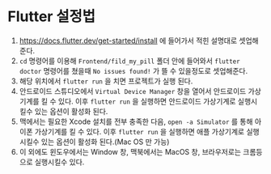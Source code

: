 # Flutter 설정법

1. https://docs.flutter.dev/get-started/install 에 들어가서 적힌 설명대로 셋업해준다.
2. `cd` 명령어를 이용해 `Frontend/fild_my_pill` 폴더 안에 들어와서 `flutter doctor` 명령어를 쳤을때 `No issues found!` 가 뜰 수 있을정도로 셋업해준다.
3. 해당 위치에서 `flutter run` 을 치면 프로젝트가 실행 된다.
4. 안드로이드 스튜디오에서 `Virtual Device Manager` 창을 열어서 안드로이드 가상기계를 킬 수 있다. 이후 `flutter run` 을 실행하면 안드로이드 가상기계로 실행시킬수 있는 옵션이 활성화 된다.
5. 맥에서는 필요한 Xcode 설치를 전부 충족한 다음, `open -a Simulator` 를 통해 아이폰 가상기계를 킬 수 있다. 이후 `flutter run` 을 실행하면 애플 가상기계로 실행시킬수 있는 옵션이 활성화 된다.(Mac OS 만 가능)
6. 이 외에도 윈도우에서는 Window 창, 맥북에서는 MacOS 창, 브라우저로는 크롬등으로 실행시킬수 있다.